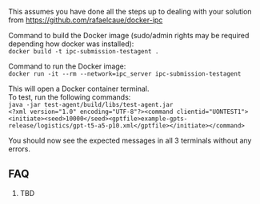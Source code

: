 This assumes you have done all the steps up to dealing with your solution from https://github.com/rafaelcaue/docker-ipc

Command to build the Docker image (sudo/admin rights may be required depending how docker was installed):   
`docker build -t ipc-submission-testagent .`

Command to run the Docker image:   
`docker run -it --rm --network=ipc_server ipc-submission-testagent`

This will open a Docker container terminal.   
To test, run the following commands:   
`java -jar test-agent/build/libs/test-agent.jar`   
`<?xml version="1.0" encoding="UTF-8"?><command clientid="UONTEST1"><initiate><seed>10000</seed><gptfile>example-gpts-release/logistics/gpt-t5-a5-p10.xml</gptfile></initiate></command>`

You should now see the expected messages in all 3 terminals without any errors.


## FAQ
1. TBD
